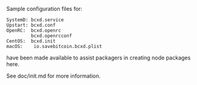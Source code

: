 Sample configuration files for:
```
SystemD: bcxd.service
Upstart: bcxd.conf
OpenRC:  bcxd.openrc
         bcxd.openrcconf
CentOS:  bcxd.init
macOS:    io.savebitcoin.bcxd.plist
```
have been made available to assist packagers in creating node packages here.

See doc/init.md for more information.
